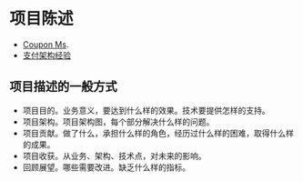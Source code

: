 # 项目陈述

* [Coupon Ms](couponms.md).
* [支付架构经验](zhi-fu-xi-tong-jing-yan.md)

## 项目描述的一般方式

* 项目目的。业务意义，要达到什么样的效果。技术要提供怎样的支持。
* 项目架构。项目架构图，每个部分解决什么样的问题。
* 项目贡献。做了什么，承担什么样的角色，经历过什么样的困难，取得什么样的成果。
* 项目收获。从业务、架构、技术点，对未来的影响。
* 回顾展望。哪些需要改进。缺乏什么样的指标。

